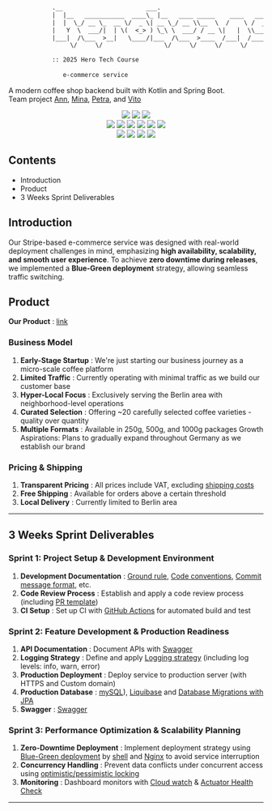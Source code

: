 ```txt
            .__                       ___.                                
            |  |__   ___________  ____\_ |__   ____ _____    ____   ______
            |  |  \_/ __ \_  __ \/  _ \| __ \_/ __ \\__  \  /    \ /  ___/
            |   Y  \  ___/|  | \(  <_> ) \_\ \  ___/ / __ \|   |  \\___ \ 
            |___|  /\___  >__|   \____/|___  /\___  >____  /___|  /____  >
                 \/     \/                 \/     \/     \/     \/     \/ 

            :: 2025 Hero Tech Course
               
               e-commerce service
```

A modern coffee shop backend built with Kotlin and Spring Boot. <br>
Team project [Ann](https://github.com/AnnLvu), [Mina](https://github.com/miooo0o), [Petra](https://github.com/pebencze), and [Vito](https://github.com/VittorioDeMarzi) <br>

<p align="center">
  <img src="https://img.shields.io/badge/Kotlin-7F52FF?style=flat-square&logo=kotlin&logoColor=white"/>
  <img src="https://img.shields.io/badge/Spring%20Boot-6DB33F?style=flat-square&logo=spring-boot&logoColor=white"/>
  <img src="https://img.shields.io/badge/MySQL-4479A1?style=flat-square&logo=mysql&logoColor=white"/>
<br/>
<img src="https://img.shields.io/badge/JWT-000000?style=flat-square&logo=json-web-tokens&logoColor=white"/>
  <img src="https://img.shields.io/badge/Stripe-008CDD?style=flat-square&logo=stripe&logoColor=white"/>
  <img src="https://img.shields.io/badge/JavaMail-EA4335?style=flat-square&logo=gmail&logoColor=white"/>
  <img src="https://img.shields.io/badge/GitHub%20Actions-2088FF?style=flat-square&logo=github-actions&logoColor=white"/>
  <img src="https://img.shields.io/badge/AWS-FF9900?style=flat-square&logo=amazon-aws&logoColor=white"/>
  <img src="https://img.shields.io/badge/Nginx-009639?style=flat-square&logo=nginx&logoColor=white"/>
<br/>
<img src="https://img.shields.io/badge/JUnit5-25A162?style=flat-square&logo=junit5&logoColor=white"/>
  <img src="https://img.shields.io/badge/Mockito-red?style=flat-square"/>
  <img src="https://img.shields.io/badge/RestAssured-2496ED?style=flat-square"/>
  <img src="https://img.shields.io/badge/Gradle-02303A?style=flat-square&logo=gradle&logoColor=white"/>
</p>

## Contents

- Introduction
- Product
- 3 Weeks Sprint Deliverables

## Introduction

Our Stripe-based e-commerce service was designed with real-world deployment challenges in mind, emphasizing **high availability, scalability, and smooth user experience**.
To achieve **zero downtime during releases**, we implemented a **Blue-Green deployment** strategy, allowing seamless traffic switching.


## Product
**Our Product** : [link](https://www.herobeans.com/)

### Business Model
1. **Early-Stage Startup** : We're just starting our business journey as a micro-scale coffee platform
2. **Limited Traffic** : Currently operating with minimal traffic as we build our customer base
3. **Hyper-Local Focus** : Exclusively serving the Berlin area with neighborhood-level operations
4. **Curated Selection** : Offering ~20 carefully selected coffee varieties - quality over quantity
5. **Multiple Formats** : Available in 250g, 500g, and 1000g packages
   Growth Aspirations: Plans to gradually expand throughout Germany as we establish our brand

### Pricing & Shipping
1. **Transparent Pricing** : All prices include VAT, excluding [shipping costs](https://github.com/VittorioDeMarzi/hero-beans/wiki/Shipping-Delivery)
2. **Free Shipping** : Available for orders above a certain threshold
3. **Local Delivery** : Currently limited to Berlin area

---

## 3 Weeks Sprint Deliverables
### Sprint 1: Project Setup & Development Environment

1. **Development Documentation** : [Ground rule](https://github.com/VittorioDeMarzi/hero-beans/wiki/Ground-Rules-1.0), [Code conventions](), [Commit message format](), etc.
2. **Code Review Process** : Establish and apply a code review process (including [PR template](https://github.com/VittorioDeMarzi/hero-beans/blob/main/docs/PULL_REQUEST_TEMPLATE.md))
3. **CI Setup** : Set up CI with [GitHub Actions](https://github.com/VittorioDeMarzi/hero-beans/wiki/CI-Workflow-%E2%80%94-Detailed-Documentation) for automated build and test


### Sprint 2: Feature Development & Production Readiness
1. **API Documentation** : Document APIs with [Swagger](https://github.com/VittorioDeMarzi/hero-beans/wiki/Swagger-OpenAPI-for-Hero-Beans)   
2. **Logging Strategy** : Define and apply [Logging strategy](https://github.com/VittorioDeMarzi/hero-beans/wiki/Simple-Logging) (including log levels: info, warn, error)
3. **Production Deployment** : Deploy service to production server (with HTTPS and Custom domain)
4. **Production Database** : [mySQL](https://github.com/VittorioDeMarzi/hero-beans/wiki/PostrgeSQL-vs.-MySQL)), [Liquibase](https://github.com/VittorioDeMarzi/hero-beans/wiki/Liquibase) and [Database Migrations with JPA](https://github.com/VittorioDeMarzi/hero-beans/wiki/Database-Migrations-with-JPA-Buddy-&-Liquibase)
5. **Swagger** : [Swagger](https://www.herobeans.com/swagger-ui/index.html#/)



### Sprint 3: Performance Optimization & Scalability Planning
1. **Zero-Downtime Deployment** : Implement deployment strategy using [Blue-Green deployment]() by [shell](https://github.com/VittorioDeMarzi/hero-beans/blob/main/scripts/deploy_blue_green.sh) and [Nginx]() to avoid service interruption
2. **Concurrency Handling** : Prevent data conflicts under concurrent access using [optimistic/pessimistic locking](https://github.com/users/VittorioDeMarzi/projects/1?pane=issue&itemId=124742166&issue=VittorioDeMarzi%7Chero-beans%7C81)
3. **Monitoring** : Dashboard monitors with [Cloud watch](https://github.com/VittorioDeMarzi/hero-beans/wiki/Monitoring-Dashboard-Documentation) & [Actuator Health Check](https://github.com/VittorioDeMarzi/hero-beans/wiki/Actuator-Health-Check-Endpoint)
---

